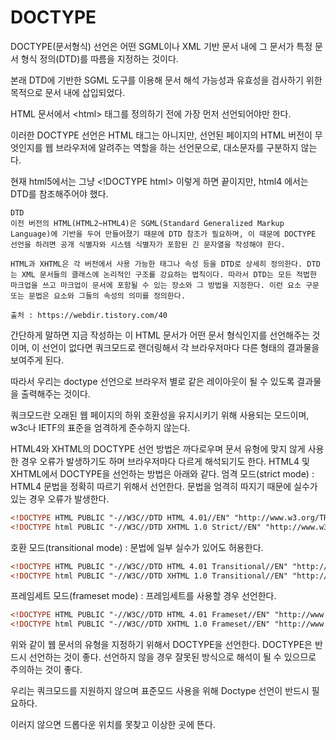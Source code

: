 # DOCTYPE

DOCTYPE(문서형식) 선언은 어떤 SGML이나 XML 기반 문서 내에 그 문서가 특정 문서 형식 정의(DTD)를 따름을 지정하는 것이다. 

본래 DTD에 기반한 SGML 도구를 이용해 문서 해석 가능성과 유효성을 검사하기 위한 목적으로 문서 내에 삽입되었다.

HTML 문서에서 &lt;html&gt; 태그를 정의하기 전에 가장 먼저 선언되어야만 한다.

이러한 DOCTYPE 선언은 HTML 태그는 아니지만, 선언된 페이지의 HTML 버전이 무엇인지를 웹 브라우저에 알려주는 역할을 하는 선언문으로, 대소문자를 구분하지 않는다.

현재 html5에서는 그냥 &lt;!DOCTYPE html&gt; 이렇게 하면 끝이지만, html4 에서는 DTD를 참조해주어야 했다.

```
DTD
이전 버전의 HTML(HTML2~HTML4)은 SGML(Standard Generalized Markup Language)에 기반을 두어 만들어졌기 때문에 DTD 참조가 필요하며, 이 때문에 DOCTYPE 선언을 하려면 공개 식별자와 시스템 식별자가 포함된 긴 문자열을 작성해야 한다.

HTML과 XHTML은 각 버전에서 사용 가능한 태그나 속성 등을 DTD로 상세히 정의한다. DTD는 XML 문서들의 클래스에 논리적인 구조를 강요하는 법칙이다. 따라서 DTD는 모든 적법한 마크업을 쓰고 마크업이 문서에 포함될 수 있는 장소와 그 방법을 지정한다. 이런 요소 구문 또는 문법은 요소와 그들의 속성의 의미를 정의한다.

출처 : https://webdir.tistory.com/40
```

간단하게 말하면 지금 작성하는 이 HTML 문서가 어떤 문서 형식인지를 선언해주는 것이며, 이 선언이 없다면 쿼크모드로 랜더링해서 각 브라우저마다 다른 형태의 결과물을 보여주게 된다.

따라서 우리는 doctype 선언으로 브라우저 별로 같은 레이아웃이 될 수 있도록 결과물을 출력해주는 것이다.

쿼크모드란 오래된 웹 페이지의 하위 호환성을 유지시키기 위해 사용되는 모드이며, w3c나 IETF의 표준을 엄격하게 준수하지 않는다.



HTML4와 XHTML의 DOCTYPE 선언 방법은 까다로우며 문서 유형에 맞지 않게 사용한 경우 오류가 발생하기도 하며 브라우저마다 다르게 해석되기도 한다. HTML4 및 XHTML에서 DOCTYPE을 선언하는 방법은 아래와 같다.
엄격 모드(strict mode) : HTML4 문법을 정확히 따르기 위해서 선언한다. 문법을 엄격히 따지기 때문에 실수가 있는 경우 오류가 발생한다.
```html
<!DOCTYPE HTML PUBLIC "-//W3C//DTD HTML 4.01//EN" "http://www.w3.org/TR/html4/strict.dtd">
<!DOCTYPE html PUBLIC "-//W3C//DTD XHTML 1.0 Strict//EN" "http://www.w3.org/TR/xhtml1/DTD/xhtml1-strict.dtd">
```
호환 모드(transitional mode) : 문법에 일부 실수가 있어도 허용한다.
```html
<!DOCTYPE HTML PUBLIC "-//W3C//DTD HTML 4.01 Transitional//EN" "http://www.w3.org/TR/html4/loose.dtd">
<!DOCTYPE html PUBLIC "-//W3C//DTD XHTML 1.0 Transitional//EN" "http://www.w3.org/TR/xhtml1/DTD/xhtml1-transitional.dtd">
```
프레임세트 모드(frameset mode) : 프레임세트를 사용할 경우 선언한다.
```html
<!DOCTYPE HTML PUBLIC "-//W3C//DTD HTML 4.01 Frameset//EN" "http://www.w3.org/TR/html4/frameset.dtd">
<!DOCTYPE html PUBLIC "-//W3C//DTD XHTML 1.0 Frameset//EN" "http://www.w3.org/TR/xhtml1/DTD/xhtml1-frameset.dtd">
```
위와 같이 웹 문서의 유형을 지정하기 위해서 DOCTYPE을 선언한다. DOCTYPE은 반드시 선언하는 것이 좋다. 선언하지 않을 경우 잘못된 방식으로 해석이 될 수 있으므로 주의하는 것이 좋다.

우리는 쿼크모드를 지원하지 않으며 표준모드 사용을 위해 Doctype 선언이 반드시 필요하다.

이러지 않으면 드롭다운 위치를 못찾고 이상한 곳에 뜬다.

<!-- 2022.01.25 -->